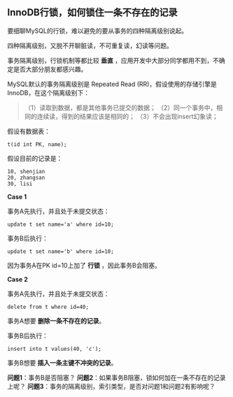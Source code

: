 ## InnoDB行锁，如何锁住一条不存在的记录

要细聊MySQL的行锁，难以避免的要从事务的四种隔离级别说起。

四种隔离级别，又脱不开聊脏读，不可重复读，幻读等问题。

事务隔离级别，行锁机制等都比较 **垂直** ，应用开发中大部分同学都用不到，不确定是否大部分朋友都感兴趣。

MySQL默认的事务隔离级别是 Repeated Read (RR)，假设使用的存储引擎是InnoDB，在这个隔离级别下：

> （1）读取到数据，都是其他事务已提交的数据；
> （2）同一个事务中，相同的连续读，得到的结果应该是相同的；
> （3）不会出现insert幻象读；

 

假设有数据表：
```
t(id int PK, name); 
```


假设目前的记录是：
```
10, shenjian
20, zhangsan
30, lisi
```
 

**Case 1**

事务A先执行，并且处于未提交状态：

```
update t set name='a' where id=10;
```

事务B后执行：

```
update t set name='b' where id=10;
```

因为事务A在PK id=10上加了 **行锁** ，因此事务B会阻塞。  

**Case 2**

事务A先执行，并且处于未提交状态：
```
delete from t where id=40;
```
事务A想要 **删除一条不存在的记录**。

事务B后执行：
```
insert into t values(40, 'c');
```
事务B想要 **插入一条主键不冲突的记录**。

**问题1**：事务B是否阻塞？
**问题2**：如果事务B阻塞，锁如何加在一条不存在的记录上呢？
**问题3**：事务的隔离级别，索引类型，是否对问题1和问题2有影响呢？
